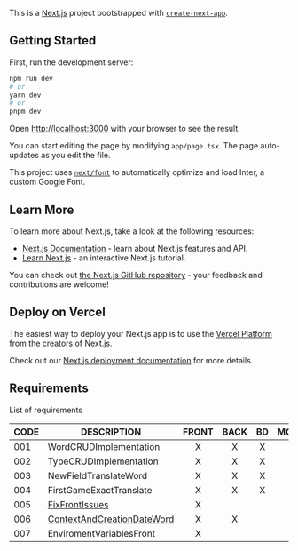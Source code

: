 This is a [Next.js](https://nextjs.org/) project bootstrapped with [`create-next-app`](https://github.com/vercel/next.js/tree/canary/packages/create-next-app).

## Getting Started

First, run the development server:

```bash
npm run dev
# or
yarn dev
# or
pnpm dev
```

Open [http://localhost:3000](http://localhost:3000) with your browser to see the result.

You can start editing the page by modifying `app/page.tsx`. The page auto-updates as you edit the file.

This project uses [`next/font`](https://nextjs.org/docs/basic-features/font-optimization) to automatically optimize and load Inter, a custom Google Font.

## Learn More

To learn more about Next.js, take a look at the following resources:

- [Next.js Documentation](https://nextjs.org/docs) - learn about Next.js features and API.
- [Learn Next.js](https://nextjs.org/learn) - an interactive Next.js tutorial.

You can check out [the Next.js GitHub repository](https://github.com/vercel/next.js/) - your feedback and contributions are welcome!

## Deploy on Vercel

The easiest way to deploy your Next.js app is to use the [Vercel Platform](https://vercel.com/new?utm_medium=default-template&filter=next.js&utm_source=create-next-app&utm_campaign=create-next-app-readme) from the creators of Next.js.

Check out our [Next.js deployment documentation](https://nextjs.org/docs/deployment) for more details.

## Requirements

List of requirements

|CODE|DESCRIPTION|FRONT|BACK|BD |MOBILE|BRANCH|
|----|-----------|:---:|:--:|:-:|:----:|:----:|
|001|WordCRUDImplementation|X|X|X|-||
|002|TypeCRUDImplementation|X|X|X|-||
|003|NewFieldTranslateWord|X|X|X|-||
|004|FirstGameExactTranslate|X|X|X|-|004_FirstGameExactTranslate|
|005|[FixFrontIssues](/docs/005_FixFrontIssues/005_FixFrontIssues.md)|X|||-|005_FixFrontIssues|
|006|[ContextAndCreationDateWord](/docs/006_ContextAndCreationDateWord/006_ContextAndCreationDateWord.md)|X|X||-|006_ContextAndCreationDateWord|
|007|EnviromentVariablesFront|X|||-|007_EnviromentVariablesFront|
